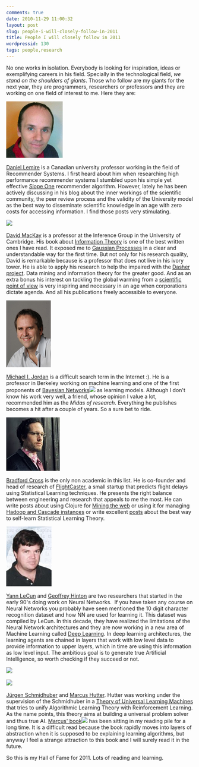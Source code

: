 ```yaml
---
comments: true
date: 2010-11-29 11:00:32
layout: post
slug: people-i-will-closely-follow-in-2011
title: People I will closely follow in 2011
wordpressid: 130
tags: people,research
---
```


No one works in isolation. Everybody is looking for inspiration, ideas or exemplifying careers in his field. Specially in the technological field, _we stand on the shoulders of giants_. Those who follow are my giants for the next year, they are programmers, researchers or professors and they are working on one field of interest to me. Here they are:

[![](lemire.png)](http://lemire.net)

[Daniel Lemire](http://lemire.me/blog/) is a Canadian university professor working in the field of Recommender Systems. I first heard about him when researching high performance recommender systems I stumbled upon his simple yet effective [Slope One](http://en.wikipedia.org/wiki/Slope_One) recommender algorithm. However, lately he has been actively discussing in his blog about the inner workings of the scientific community, the peer review process and the validity of the University model as the best way to disseminate scientific knowledge in an age with zero costs for accessing information. I find those posts very stimulating.

[![](DavidMacKay.png)](http://www.inference.phy.cam.ac.uk/mackay/)

[David MacKay](http://www.inference.phy.cam.ac.uk/mackay/) is a professor at the Inference Group in the University of Cambridge. His book about [Information Theory](http://www.inference.phy.cam.ac.uk/mackay/itila/) is one of the best written ones I have read. It exposed me to [Gaussian Processes](http://en.wikipedia.org/wiki/Gaussian_process) in a clear and understandable way for the first time. But not only for his research quality, David is remarkable because is a professor that does not live in his ivory tower. He is able to apply his research to help the impaired with the [Dasher project](http://www.inference.phy.cam.ac.uk/dasher/). Data mining and information theory for the greater good. And as an extra bonus his interest on tackling the global warming from a [scientific point of view](http://www.withouthotair.com/) is very inspiring and necessary in an age when corporations dictate agenda. And all his publications freely accessible to everyone.

[![](jordan.png)](http://www.cs.berkeley.edu/~jordan/)

[Michael I. Jordan](http://www.cs.berkeley.edu/~jordan/) is a difficult search term in the Internet :). He is a professor in Berkeley working on machine learning and one of the first proponents of [Bayesian Networks](http://www.amazon.com/gp/product/0262600323?ie=UTF8&tag=tonicebrianco-20&linkCode=as2&camp=1789&creative=390957&creativeASIN=0262600323)![](http://www.assoc-amazon.com/e/ir?t=tonicebrianco-20&l=as2&o=1&a=0262600323) as learning models. Although I don't know his work very well, a friend, whose opinion I value a lot, recommended him as the _Midas of research_. Everything he publishes becomes a hit after a couple of years. So a sure bet to ride.

[](http://measuringmeasures.com/)

![](bradford.png)

[Bradford Cross](http://measuringmeasures.com/) is the only non academic in this list. He is co-founder and head of research of [FlightCaster](http://flightcaster.com/), a small startup that predicts flight delays using Statistical Learning techniques. He presents the right balance between engineering and research that appeals to me the most. He can write posts about using Clojure for [Mining the web](http://measuringmeasures.com/blog/2010/11/8/mining-the-web-with-clojure.html) or using it for managing [Hadoop and Cascade instances](http://measuringmeasures.com/blog/2009/12/16/flightcaster-supports-clojure.html) or write excellent [posts](http://measuringmeasures.com/blog/2010/3/12/learning-about-machine-learning-2nd-ed.html) about the best way to self-learn Statistical Learning Theory.

[](http://yann.lecun.com/)

[![](ylc.png)](http://yann.lecun.com/)

[Yann LeCun](http://yann.lecun.com/) and [Geoffrey Hinton](http://www.cs.toronto.edu/~hinton/) are two researchers that started in the early 90's doing work on Neural Networks.  If you have taken any course on Neural Networks you probably have seen mentioned the 10 digit character recognition dataset and how NN are used for learning it. This dataset was compiled by LeCun. In this decade, they have realized the limitations of the Neural Network architectures and they are now working in a new area of Machine Learning called [Deep Learning](http://deeplearning.net/). In deep learning architectures, the learning agents are chained in layers that work with low level data to provide information to upper layers, which in time are using this information as low level input. The ambitious goal is to generate true Artificial Intelligence, so worth checking if they succeed or not.

[![](http://www.tonicebrian.com/blog/wp-content/uploads/2010/11/juergen2010genova110+58-150x110.gif)](http://www.tonicebrian.com/blog/wp-content/uploads/2010/11/juergen2010genova110+58.gif)

[![](http://www.tonicebrian.com/blog/wp-content/uploads/2010/11/MarcusHutter-150x150.jpg)](http://www.hutter1.net/)

[Jürgen Schmidhuber](http://www.idsia.ch/~juergen/) and [Marcus Hutter](http://www.hutter1.net/). Hutter was working under the supervision of the Schmidhuber in a [Theory of Universal Learning Machines](http://www.idsia.ch/~juergen/unilearn.html) that tries to unify Algorithmic Learning Theory with Reinforcement Learning. As the name points, this theory aims at building a universal problem solver and thus true AI. [Marcus' book](http://www.amazon.com/gp/redirect.html?ie=UTF8&location=http%3A%2F%2Fwww.amazon.com%2Fs%3Fie%3DUTF8%26tag%3Dwwwcanoniccom-20%26index%3Dblended%26link_code%3Dqs%26field-keywords%3Duniversal%2520artificial%2520intelligence%26sourceid%3DMozilla-search&tag=tonicebrianco-20&linkCode=ur2&camp=1789&creative=390957)![](https://www.assoc-amazon.com/e/ir?t=tonicebrianco-20&l=ur2&o=1) has been sitting in my reading pile for a long time. It is a difficult read because the book rapidly moves into layers of abstraction when it is supposed to be explaining learning algorithms, but anyway I feel a strange attraction to this book and I will surely read it in the future.

So this is my Hall of Fame for 2011. Lots of reading and learning.
